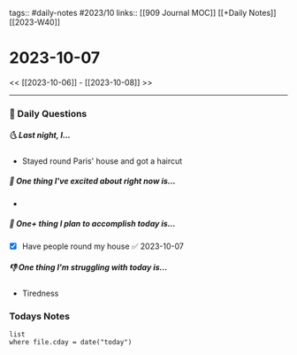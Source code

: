 tags:: #daily-notes #2023/10
links:: [[909 Journal MOC]] [[+Daily Notes]] [[2023-W40]]
# 2023-10-07

<< [[2023-10-06]] - [[2023-10-08]] >>

---
### 📅 Daily Questions
##### 🌜 Last night, I...
- Stayed round Paris' house and got a haircut

##### 🙌 One thing I've excited about right now is...
- 

##### 🚀 One+ thing I plan to accomplish today is...
- [x] Have people round my house ✅ 2023-10-07

##### 👎 One thing I'm struggling with today is...
- Tiredness

### Todays Notes
```dataview
list 
where file.cday = date("today")
```